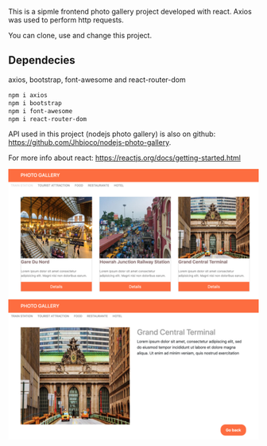 This is a sipmle frontend photo gallery project developed with react. Axios was used to perform http requests.

You can clone, use and change this project.

## Dependecies

axios,
bootstrap,
font-awesome and 
react-router-dom

```
npm i axios
npm i bootstrap
npm i font-awesome
npm i react-router-dom
```

API used in this project (nodejs photo gallery) is also on github: https://github.com/Jhbioco/nodejs-photo-gallery.

For more info about react: https://reactjs.org/docs/getting-started.html

   
<img src="https://github.com/Jhbioco/react-photo-gallery-frontend/blob/master/img/Screenshot%202019-09-18%2016.35.04.png">


<img src="https://github.com/Jhbioco/react-photo-gallery-frontend/blob/master/img/Screenshot%202019-09-18%2016.33.52.png">
